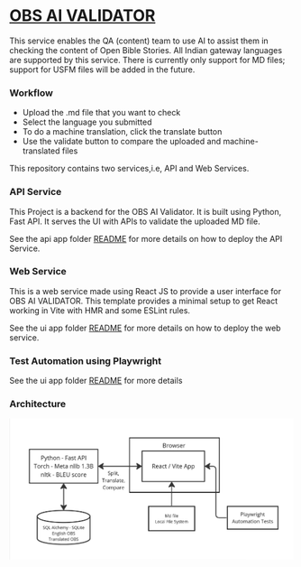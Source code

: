 # [OBS AI VALIDATOR](https://github.com/Bridgeconn/oce_2024_obs_ai_validator)

This service enables the QA (content) team to use AI to assist them in checking the content of Open Bible Stories. All Indian gateway languages are supported by this service. There is currently only support for MD files; support for USFM files will be added in the future.

<h3> Workflow </h3>

- Upload the .md file that you want to check
- Select the language you submitted
- To do a machine translation, click the translate button
- Use the validate button to compare the uploaded and machine-translated files
<p>
<p>
<p>

This repository contains two services,i.e, API and Web Services.

<h3>API Service</h3>

This Project is a backend for the OBS AI Validator. It is built using Python, Fast API.
It serves the UI with APIs to validate the uploaded MD file.

See the api app folder [README](/api/README.md) for more details on how to deploy the API Service.

<h3>Web Service</h3>

This is a web service made using React JS to provide a user interface for OBS AI VALIDATOR.
This template provides a minimal setup to get React working in Vite with HMR and some ESLint rules.

See the ui app folder [README](/ui/README.md) for more details on how to deploy the web service.

<h3>Test Automation using Playwright</h3>

See the ui app folder [README](/ui/README.md) for more details

<h3>Architecture</h3>

![architecture](/ui/src/assets/architecture.png)
